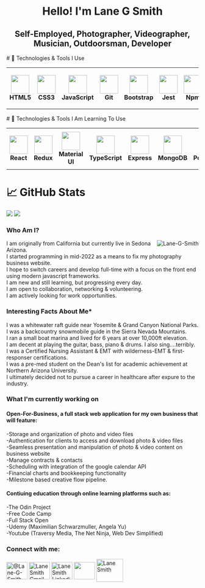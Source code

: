 <h1 align="center">Hello! I'm Lane G Smith</h1>

<h2 align="center">Self-Employed, Photographer, Videographer, Musician, Outdoorsman, Developer</h2>
# 🔧 Technologies & Tools I Use
<table>
  <tr>
    <td align="center" height="108" width="108">
      <img
        src="https://cdn.jsdelivr.net/gh/devicons/devicon/icons/html5/html5-plain.svg"
        width="48"
        height="48"
        />
        <br /><strong>HTML5</strong>
    </td>
    <td align="center" height="108" width="108">
        <img
        src="https://cdn.jsdelivr.net/gh/devicons/devicon/icons/css3/css3-plain.svg"
        width="48"
        height="48"
        />
        <br /><strong>CSS3</strong>
    </td>
    <td align="center" height="108" width="108">
        <img
        src="https://cdn.jsdelivr.net/gh/devicons/devicon/icons/javascript/javascript-plain.svg"
        width="48"
        height="48"
        />
        <br /><strong>JavaScript</strong>
    </td>
    <td align="center" height="108" width="108">
        <img
        src="https://cdn.jsdelivr.net/gh/devicons/devicon/icons/git/git-original.svg"
        width="48"
        height="48"
        />
        <br /><strong>Git</strong>
    </td>
    <td align="center" height="108" width="108">
        <img
        src="https://cdn.jsdelivr.net/gh/devicons/devicon/icons/bootstrap/bootstrap-plain.svg"
        width="48"
        height="48"
        />
        <br /><strong>Bootstrap</strong>
    <td align="center" height="108" width="108">
        <img
        src="https://cdn.jsdelivr.net/gh/devicons/devicon/icons/jest/jest-plain.svg"
        width="48"
        height="48"
        />
        <br /><strong>Jest</strong>
    </td>
    <td align="center" height="108" width="108">
        <img
        src="https://cdn.jsdelivr.net/gh/devicons/devicon/icons/npm/npm-original-wordmark.svg"
        width="48"
        height="48"
        />
        <br /><strong>Npm</strong>
    </td> 
    </td>
    <td align="center" height="108" width="108">
        <img
        src="https://seeklogo.com/images/T/tailwind-css-logo-5AD4175897-seeklogo.com.png"
        width="48"
        height="48"
        />
        <br /><strong>Tailwind</strong>
    </td>
    <td align="center" height="108" width="108">
        <img
        src="https://cdn.jsdelivr.net/gh/devicons/devicon/icons/nodejs/nodejs-original.svg"
        width="48"
        height="48"
        />
        <br /><strong>Node.js</strong>
    </td>
  </tr>
</table>
# 🔧 Technologies & Tools I Am Learning To Use
<table>
  <tr>
    <td align="center" height="108" width="108">
        <img
        src="https://cdn.jsdelivr.net/gh/devicons/devicon/icons/react/react-original.svg"
        width="48"
        height="48"
        />
        <br /><strong>React</strong>
    </td>
    <td align="center" height="108" width="108">
        <img
        src="https://cdn.jsdelivr.net/gh/devicons/devicon/icons/redux/redux-original.svg"
        width="48"
        height="48"
        />
        <br /><strong>Redux</strong>
    </td>
    <td align="center" height="108" width="108">
        <img
        src="https://cdn.jsdelivr.net/gh/devicons/devicon/icons/materialui/materialui-original.svg"
        width="48"
        height="48"
        />
        <br /><strong>Material UI</strong>
    </td>
    <td align="center" height="108" width="108">
        <img
        src="https://cdn.jsdelivr.net/gh/devicons/devicon/icons/typescript/typescript-plain.svg"
        width="48"
        height="48"
        />
        <br /><strong>TypeScript</strong>
    </td>
    <td align="center" height="108" width="108">
        <img
        src="https://cdn.jsdelivr.net/gh/devicons/devicon/icons/express/express-original.svg"
        width="48"
        height="48"
        />
        <br /><strong>Express</strong>
    </td>
    <td align="center" height="108" width="108">
        <img
        src="https://cdn.jsdelivr.net/gh/devicons/devicon/icons/mongodb/mongodb-original.svg"
        width="48"
        height="48"
        />
        <br /><strong>MongoDB</strong>
    </td>
    <td align="center" height="108" width="108">
        <img
        src="https://cdn.jsdelivr.net/gh/devicons/devicon/icons/postgresql/postgresql-original.svg"
        width="48"
        height="48"
        />
        <br /><strong>PostgreSQL</strong>
    </td>
    <td align="center" height="108" width="108">
        <img
        src="https://cdn.jsdelivr.net/gh/devicons/devicon/icons/firebase/firebase-plain.svg"
        width="48"
        height="48"
        />
        <br /><strong>Firebase</strong>
    </td>
        <td align="center" height="108" width="108">
        <img     src="https://camo.githubusercontent.com/f21f1fa29dfe5e1d0772b0efe2f43eca2f6dc14f2fede8d9cbef4a3a8210c91d/68747470733a2f2f6173736574732e76657263656c2e636f6d2f696d6167652f75706c6f61642f76313636323133303535392f6e6578746a732f49636f6e5f6c696768745f6261636b67726f756e642e706e67"
        width="48"
        height="48"
        />
        <br /><strong>NextJS</strong>
    </td>
  </tr>
</table>

# 📈 GitHub Stats

<img
  src="https://github-readme-stats-sigma-five.vercel.app/api?username=Lane-G-Smith&show_icons=true&theme=react&&hide_border=true"
/>
<img
  src="https://github-readme-streak-stats.herokuapp.com/?user=Lane-G-Smith&&theme=react&&hide_border=true"
/>
<h3 align="left">Who Am I?</h3>
<img align="right" src="https://github-readme-stats-sigma-five.vercel.app/api/top-langs?username=Lane-G-Smith&show_icons=true&locale=en&layout=compact" alt="Lane-G-Smith">
<p align="left">
I am originally from California but currently live in Sedona Arizona.<br>
I started programming in mid-2022 as a means to fix my photography business website.<br>
I hope to switch careers and develop full-time with a focus on the front end using modern javascript frameworks.<br>
I am new and still learning, but progressing every day.<br>
I am open to collaboration, networking & volunteering.<br>
I am actively looking for work opportunities.<br>
<h3>Interesting Facts About Me*</h3>
I was a whitewater raft guide near Yosemite & Grand Canyon National Parks.<br>
I was a backcountry snowmobile guide in the Sierra Nevada Mountains.<br>
I ran a small boat marina and lived for 6 years at over 10,000ft elevation.<br>
I am decent at playing the guitar, bass, piano & drums. I also sing....terribly.<br>
I was a Certified Nursing Assistant & EMT with wilderness-EMT & first-responser certifications.<br>
I was a pre-med student on the Dean's list for academic achievement at Northern Arizona University.<br>
I ultimately decided not to pursue a career in healthcare after expure to the industry.<br>
<h3 align="left">What I'm currently working on</h3>
<h4 align="left">Open-For-Business, a full stack web application for my own business that will feature:</h4>
-Storage and organization of photo and video files<br>
-Authentication for clients to access and download photo & video files<br>
-Seamless presentation and manipulation of photo & video content on business website<br>
-Manage contracts & contacts<br>
-Scheduling with integration of the google calendar API<br>
-Financial charts and bookkeeping functionality<br>
-Milestone based creative flow pipeline.<br>
<h4 align="left">Contiuing education through online learning platforms such as:</h4>
-The Odin Project<br>
-Free Code Camp<br>
-Full Stack Open<br>
-Udemy (Maximilian Schwarzmuller, Angela Yu)<br>
-Youtube (Traversy Media, The Net Ninja, Web Dev Simplified)
</p>
<h3 align="left">Connect with me:</h3>
<p align="left">
<a href="https://codepen.io/lane-g-smith" target="blank"><img align="center" src="https://raw.githubusercontent.com/rahuldkjain/github-profile-readme-generator/master/src/images/icons/Social/codepen.svg" alt="@Lane-G-Smith" height="45" width="55" /></a> 
<a href="mailto:lanegphotography@gmail.com?" target="blank"><img align="center" src="https://upload.wikimedia.org/wikipedia/commons/7/7e/Gmail_icon_%282020%29.svg" alt="Lane Smith Gmail" height="45" width="55"/></a> 
<a href="https://www.linkedin.com/in/lane-s-244ba9258/" target="blank"><img align="center" src="https://raw.githubusercontent.com/rahuldkjain/github-profile-readme-generator/master/src/images/icons/Social/linked-in-alt.svg" alt="Lane Smith Linkedin" height="45" width="55"/></a> 
<a href="https://www.instagram.com/lanegpersonal/" target="blank"><img align="center" src="https://upload.wikimedia.org/wikipedia/commons/e/e7/Instagram_logo_2016.svg" height="45" width="55"/></a>
<a href="https://stackoverflow.com/users/20933021/lane-g-smith" target="blank"><img align="center" src="https://upload.wikimedia.org/wikipedia/commons/e/ef/Stack_Overflow_icon.svg" alt="Lane Smith" height="60" width="70" /></a>
</p>
